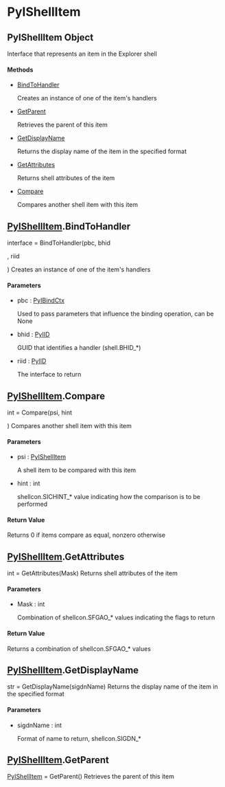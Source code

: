 # PyIShellItem


## PyIShellItem Object

Interface that represents an item in the Explorer shell

#### Methods

  - [BindToHandler](PyIShellItem.md#pyishellitembindtohandler)

    Creates an instance of one of the item's handlers&nbsp;

  - [GetParent](PyIShellItem.md#pyishellitemgetparent)

    Retrieves the parent of this item&nbsp;

  - [GetDisplayName](PyIShellItem.md#pyishellitemgetdisplayname)

    Returns the display name of the item in the specified format&nbsp;

  - [GetAttributes](PyIShellItem.md#pyishellitemgetattributes)

    Returns shell attributes of the item&nbsp;

  - [Compare](PyIShellItem.md#pyishellitemcompare)

    Compares another shell item with this item&nbsp;


## [PyIShellItem](PyIShellItem.md#pyishellitem)\.BindToHandler

interface = BindToHandler\(pbc, bhid

, riid

\)
Creates an instance of one of the item's handlers

#### Parameters

  - pbc : [PyIBindCtx](PyIBindCtx.md)

    Used to pass parameters that influence the binding operation, can be None

  - bhid : [PyIID](PyIID.md)

    GUID that identifies a handler \(shell\.BHID\_\*\)

  - riid : [PyIID](PyIID.md)

    The interface to return


## [PyIShellItem](PyIShellItem.md#pyishellitem)\.Compare

int = Compare\(psi, hint

\)
Compares another shell item with this item

#### Parameters

  - psi : [PyIShellItem](PyIShellItem.md#pyishellitem)

    A shell item to be compared with this item

  - hint : int

    shellcon\.SICHINT\_\* value indicating how the comparison is to be performed

#### Return Value
Returns 0 if items compare as equal, nonzero otherwise


## [PyIShellItem](PyIShellItem.md#pyishellitem)\.GetAttributes

int = GetAttributes\(Mask\)
Returns shell attributes of the item

#### Parameters

  - Mask : int

    Combination of shellcon\.SFGAO\_\* values indicating the flags to return

#### Return Value
Returns a combination of shellcon\.SFGAO\_\* values


## [PyIShellItem](PyIShellItem.md#pyishellitem)\.GetDisplayName

str = GetDisplayName\(sigdnName\)
Returns the display name of the item in the specified format

#### Parameters

  - sigdnName : int

    Format of name to return, shellcon\.SIGDN\_\*


## [PyIShellItem](PyIShellItem.md#pyishellitem)\.GetParent

[PyIShellItem](PyIShellItem.md#pyishellitem) = GetParent\(\)
Retrieves the parent of this item
